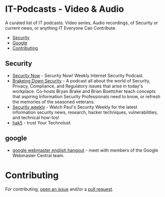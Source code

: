 # IT-Podcasts - Video & Audio

A curated list of IT podcasts. Video series, Audio recordings, of  Security or current news, or anything IT Everyone Can Contribute.  

- [Security](#Security)
- [Google](#google) 
- [Contributing](#contributing)



## Security 

* [Security Now](https://www.grc.com/securitynow.htm) - Security Now! Weekly Internet Security Podcast. 
* [Brakeing Down Security](http://brakeingsecurity.com/) - A podcast all about the world of Security, Privacy, Compliance, and Regulatory issues that arise in today's workplace.  Co-hosts Bryan Brake and Brian Boettcher teach concepts that aspiring Information Security Professionals need to know, or refresh the memories of the seasoned veterans.
* [Security weekly](http://securityweekly.com/) - Watch Paul's Security Weekly for the latest information security news, research, hacker techniques, vulnerabilities, and technical how-tos!
* [hak5](http://hak5.org/) - trust Your Technolust

## google

* [google webmaster english hangout](https://www.youtube.com/playlist?list=PLKoqnv2vTMUMqH8IyzOMBc_Z8i-S6-tVJ) -  meet with members of the Google Webmaster Central team.


# Contributing

For contributing, [open an issue](https://github.com/grandmst/IT-Podcasts-/issues/) and/or a [pull request](https://github.com/grandmst/IT-Podcasts-/pulls).
